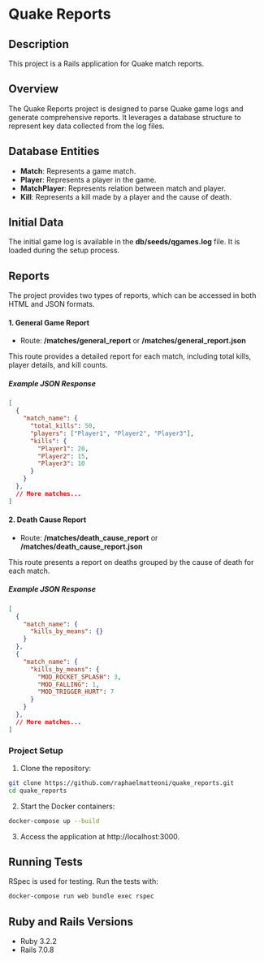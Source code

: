 # Quake Reports

## Description
This project is a Rails application for Quake match reports.

## Overview
The Quake Reports project is designed to parse Quake game logs and generate comprehensive reports. It leverages a database structure to represent key data collected from the log files.

## Database Entities
- **Match**: Represents a game match.
- **Player**: Represents a player in the game.
- **MatchPlayer**: Represents relation between match and player.
- **Kill**: Represents a kill made by a player and the cause of death.

## Initial Data
The initial game log is available in the **db/seeds/qgames.log** file. It is loaded during the setup process.

## Reports
The project provides two types of reports, which can be accessed in both HTML and JSON formats.

#### 1. General Game Report
- Route: **/matches/general_report** or **/matches/general_report.json**

This route provides a detailed report for each match, including total kills, player details, and kill counts.

##### Example JSON Response

```json
[
  {
    "match_name": {
      "total_kills": 50,
      "players": ["Player1", "Player2", "Player3"],
      "kills": {
        "Player1": 20,
        "Player2": 15,
        "Player3": 10
      }
    }
  },
  // More matches...
]
```

#### 2. Death Cause Report
- Route: **/matches/death_cause_report** or **/matches/death_cause_report.json**

This route presents a report on deaths grouped by the cause of death for each match.

##### Example JSON Response

```json
[
  {
    "match_name": {
      "kills_by_means": {}
    }
  },
  {
    "match_name": {
      "kills_by_means": {
        "MOD_ROCKET_SPLASH": 3,
        "MOD_FALLING": 1,
        "MOD_TRIGGER_HURT": 7
      }
    }
  },
  // More matches...
]
```

### Project Setup

1. Clone the repository:

```sh
git clone https://github.com/raphaelmatteoni/quake_reports.git
cd quake_reports
```

2. Start the Docker containers:

```sh
docker-compose up --build
```

3. Access the application at http://localhost:3000.

## Running Tests
RSpec is used for testing. Run the tests with:

```sh
docker-compose run web bundle exec rspec
```

## Ruby and Rails Versions
- Ruby 3.2.2
- Rails 7.0.8